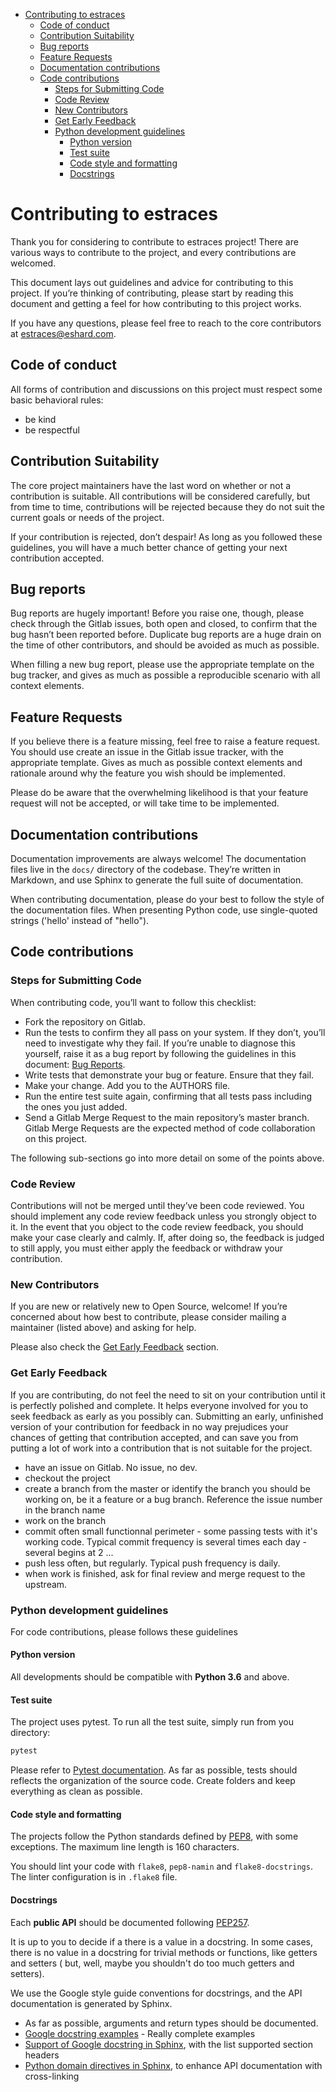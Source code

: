 <!-- TOC -->

- [Contributing to estraces](#contributing-to-estraces)
  - [Code of conduct](#code-of-conduct)
  - [Contribution Suitability](#contribution-suitability)
  - [Bug reports](#bug-reports)
  - [Feature Requests](#feature-requests)
  - [Documentation contributions](#documentation-contributions)
  - [Code contributions](#code-contributions)
    - [Steps for Submitting Code](#steps-for-submitting-code)
    - [Code Review](#code-review)
    - [New Contributors](#new-contributors)
    - [Get Early Feedback](#get-early-feedback)
    - [Python development guidelines](#python-development-guidelines)
      - [Python version](#python-version)
      - [Test suite](#test-suite)
      - [Code style and formatting](#code-style-and-formatting)
      - [Docstrings](#docstrings)

<!-- /TOC -->

# Contributing to estraces

Thank you for considering to contribute to estraces project! There are various ways to contribute to the project, and every contributions are welcomed.

This document lays out guidelines and advice for contributing to this project. If you’re thinking of contributing, please start by reading this document and getting a feel for how contributing to this project works.

If you have any questions, please feel free to reach to the core contributors at estraces@eshard.com.

## Code of conduct

All forms of contribution and discussions on this project must respect some basic behavioral rules:

- be kind
- be respectful

## Contribution Suitability

The core project maintainers have the last word on whether or not a contribution is suitable. All contributions will be considered carefully, but from time to time, contributions will be rejected because they do not suit the current goals or needs of the project.

If your contribution is rejected, don’t despair! As long as you followed these guidelines, you will have a much better chance of getting your next contribution accepted.

## Bug reports

Bug reports are hugely important! Before you raise one, though, please check through the Gitlab issues, both open and closed, to confirm that the bug hasn’t been reported before. Duplicate bug reports are a huge drain on the time of other contributors, and should be avoided as much as possible.

When filling a new bug report, please use the appropriate template on the bug tracker, and gives as much as possible a reproducible scenario with all context elements.

## Feature Requests

If you believe there is a feature missing, feel free to raise a feature request. You should use create an issue in the Gitlab issue tracker, with the appropriate template. Gives as much as possible context elements and rationale around why the feature you wish should be implemented.

Please do be aware that the overwhelming likelihood is that your feature request will not be accepted, or will take time to be implemented.

## Documentation contributions

Documentation improvements are always welcome! The documentation files live in the `docs/` directory of the codebase. They’re written in Markdown, and use Sphinx to generate the full suite of documentation.

When contributing documentation, please do your best to follow the style of the documentation files. When presenting Python code, use single-quoted strings ('hello' instead of "hello").

## Code contributions

### Steps for Submitting Code

When contributing code, you’ll want to follow this checklist:

- Fork the repository on Gitlab.
- Run the tests to confirm they all pass on your system. If they don’t, you’ll need to investigate why they fail. If you’re unable to diagnose this yourself, raise it as a bug report by following the guidelines in this document: [Bug Reports](#bug-reports).
- Write tests that demonstrate your bug or feature. Ensure that they fail.
- Make your change. Add you to the AUTHORS file.
- Run the entire test suite again, confirming that all tests pass including the ones you just added.
- Send a Gitlab Merge Request to the main repository’s master branch. Gitlab Merge Requests are the expected method of code collaboration on this project.

The following sub-sections go into more detail on some of the points above.

### Code Review

Contributions will not be merged until they’ve been code reviewed. You should implement any code review feedback unless you strongly object to it. In the event that you object to the code review feedback, you should make your case clearly and calmly. If, after doing so, the feedback is judged to still apply, you must either apply the feedback or withdraw your contribution.

### New Contributors

If you are new or relatively new to Open Source, welcome! If you’re concerned about how best to contribute, please consider mailing a maintainer (listed above) and asking for help.

Please also check the [Get Early Feedback](#get-early-feedback) section.

### Get Early Feedback

If you are contributing, do not feel the need to sit on your contribution until it is perfectly polished and complete. It helps everyone involved for you to seek feedback as early as you possibly can. Submitting an early, unfinished version of your contribution for feedback in no way prejudices your chances of getting that contribution accepted, and can save you from putting a lot of work into a contribution that is not suitable for the project.

- have an issue on Gitlab. No issue, no dev.
- checkout the project
- create a branch from the master or identify the branch you should be working on, be it a feature or a bug branch. Reference the issue number in the branch name
- work on the branch
- commit often small functionnal perimeter - some passing tests with it's working code. Typical commit frequency is several times each day - several begins at 2 …
- push less often, but regularly. Typical push frequency is daily.
- when work is finished, ask for final review and merge request to the upstream.

### Python development guidelines

For code contributions, please follows these guidelines

#### Python version

All developments should be compatible with **Python 3.6** and above.

#### Test suite

The project uses pytest. To run all the test suite, simply run from you directory:

```bash
pytest
```

Please refer to [Pytest documentation](https://docs.pytest.org/en/latest/contents.html).
As far as possible, tests should reflects the organization of the source code. Create folders and keep everything as clean as possible.

#### Code style and formatting

The projects follow the Python standards defined by [PEP8](https://www.python.org/dev/peps/pep-0008/), with some exceptions. The maximum line length is 160 characters.

You should lint your code with `flake8`, `pep8-namin` and `flake8-docstrings`. The linter configuration is in `.flake8` file.

#### Docstrings

Each **public API** should be documented following [PEP257](https://www.python.org/dev/peps/pep-0257/).

It is up to you to decide if a there is a value in a docstring. In some cases, there is no value in a docstring for trivial methods or functions, like getters and setters ( but, well, maybe you shouldn't do too much getters and setters).

We use the Google style guide conventions for docstrings, and the API documentation is generated by Sphinx.

- As far as possible, arguments and return types should be documented.
- [Google docstring examples](http://www.sphinx-doc.org/en/stable/ext/example_google.html) - Really complete examples
- [Support of Google docstring in Sphinx](http://www.sphinx-doc.org/en/stable/ext/napoleon.html#docstring-sections), with the list supported section headers
- [Python domain directives in Sphinx](http://www.sphinx-doc.org/en/1.7/domains.html?highlight=python%20domain#the-python-domain), to enhance API documentation with cross-linking
